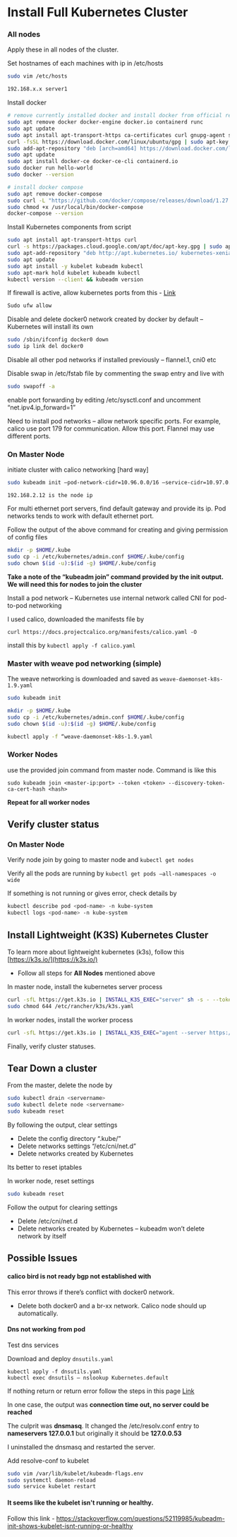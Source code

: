 # Install Full Kubernetes Cluster 

### All nodes
Apply these in all nodes of the cluster. 

Set hostnames of each machines with ip in /etc/hosts 
```bash
sudo vim /etc/hosts

192.168.x.x server1
```

Install docker
```bash
# remove currently installed docker and install docker from official repository
sudo apt remove docker docker-engine docker.io containerd runc
sudo apt update
sudo apt install apt-transport-https ca-certificates curl gnupg-agent software-properties-common
curl -fsSL https://download.docker.com/linux/ubuntu/gpg | sudo apt-key add -
sudo add-apt-repository "deb [arch=amd64] https://download.docker.com/linux/ubuntu $(lsb_release -cs) stable"
sudo apt update
sudo apt install docker-ce docker-ce-cli containerd.io
sudo docker run hello-world
sudo docker --version

# install docker compose
sudo apt remove docker-compose
sudo curl -L "https://github.com/docker/compose/releases/download/1.27.4/docker-compose-$(uname -s)-$(uname -m)" -o /usr/local/bin/docker-compose
sudo chmod +x /usr/local/bin/docker-compose
docker-compose --version
```

Install Kubernetes components from script	
```bash
sudo apt install apt-transport-https curl
curl -s https://packages.cloud.google.com/apt/doc/apt-key.gpg | sudo apt-key add
sudo apt-add-repository "deb http://apt.kubernetes.io/ kubernetes-xenial main"
sudo apt update
sudo apt install -y kubelet kubeadm kubectl
sudo apt-mark hold kubelet kubeadm kubectl
kubectl version --client && kubeadm version
```

If firewall is active, allow kubernetes ports from this - [Link](https://kubernetes.io/docs/reference/ports-and-protocols/)

```bash
Sudo ufw allow   
```

Disable and delete docker0 network created by docker by default – Kubernetes will install its own 
```bash
sudo /sbin/ifconfig docker0 down 
sudo ip link del docker0 
```

Disable all other pod networks if installed previously – flannel.1, cni0 etc 

Disable swap in /etc/fstab file by commenting the swap entry and live with 
```bash
sudo swapoff -a 
```

enable port forwarding by editing /etc/sysctl.conf and uncomment “net.ipv4.ip_forward=1” 

Need to install pod networks – allow network specific ports. For example, calico use port 179 for communication. Allow this port. Flannel may use different ports.

### On Master Node 

initiate cluster with calico networking [hard way] 

```bash
sudo kubeadm init –pod-network-cidr=10.96.0.0/16 –service-cidr=10.97.0.0/16 –apiserver-advertise-address=192.168.2.12 
```

`192.168.2.12 is the node ip` 

For multi ethernet port servers, find default gateway and provide its ip. Pod networks tends to work with default ethernet port.  

Follow the output of the above command for creating and giving permission of config files 

```bash
mkdir -p $HOME/.kube
sudo cp -i /etc/kubernetes/admin.conf $HOME/.kube/config
sudo chown $(id -u):$(id -g) $HOME/.kube/config
```

**Take a note of the “kubeadm join” command provided by the init output. We will need this for nodes to join the cluster**

Install a pod network – Kubernetes use internal network called CNI for pod-to-pod networking 

I used calico, downloaded the manifests file by 

`curl https://docs.projectcalico.org/manifests/calico.yaml -O`

install this by `kubectl apply -f calico.yaml`

### Master with weave pod networking (simple) 

The weave networking is downloaded and saved as `weave-daemonset-k8s-1.9.yaml`
```bash
sudo kubeadm init 

mkdir -p $HOME/.kube
sudo cp -i /etc/kubernetes/admin.conf $HOME/.kube/config
sudo chown $(id -u):$(id -g) $HOME/.kube/config

kubectl apply -f “weave-daemonset-k8s-1.9.yaml
```

### Worker Nodes 

use the provided join command from master node. Command is like this 

`sudo kubeadm join <master-ip:port> --token <token> --discovery-token-ca-cert-hash <hash>`

**Repeat for all worker nodes**

## Verify cluster status
### On Master Node 

Verify node join by going to master node and `kubectl get nodes`

Verify all the pods are running by `kubectl get pods –all-namespaces -o wide`

If something is not running or gives error, check details by 

```bash
kubectl describe pod <pod-name> -n kube-system 
kubectl logs <pod-name> -n kube-system 
```

## Install Lightweight (K3S) Kubernetes Cluster
To learn more about lightweight kubernetes (k3s), follow this [https://k3s.io/](https://k3s.io/)
- Follow all steps for **All Nodes** mentioned above

In master node, install the kubernetes server process
```bash
curl -sfL https://get.k3s.io | INSTALL_K3S_EXEC="server" sh -s - --token 12345
sudo chmod 644 /etc/rancher/k3s/k3s.yaml 
```

In worker nodes, install the worker process
```bash
curl -sfL https://get.k3s.io | INSTALL_K3S_EXEC="agent --server https://server1:6443 --token 12345" sh -s -
```

Finally, verify cluster statuses. 

## Tear Down a cluster 

From the master, delete the node by 
```bash
sudo kubectl drain <servername> 
sudo kubectl delete node <servername> 
sudo kubeadm reset
```
By following the output, clear settings

- Delete the config directory “.kube/”
- Delete networks settings “/etc/cni/net.d”
- Delete networks created by Kubernetes 

Its better to reset iptables  

In worker node, reset settings 

```bash
sudo kubeadm reset
```

Follow the output for clearing settings
- Delete /etc/cni/net.d
- Delete networks created by Kubernetes – kubeadm won’t delete network by itself

## Possible Issues

#### calico bird is not ready bgp not established with  

This error throws if there’s conflict with docker0 network. 
- Delete both docker0 and a br-xx network. Calico node should up automatically. 	 

#### Dns not working from pod 

Test dns services

Download and deploy `dnsutils.yaml`
``` 
kubectl apply -f dnsutils.yaml
kubectl exec dnsutils – nslookup Kubernetes.default
```

If nothing return or return error follow the steps in this page
[Link](https://kubernetes.io/docs/tasks/administer-cluster/dns-debugging-resolution/)

In one case, the output was **connection time out, no server could be reached**

The culprit was **dnsmasq**. It changed the /etc/resolv.conf entry to **nameservers 127.0.0.1** but originally it should be **127.0.0.53**

I uninstalled the dnsmasq and restarted the server.

Add resolve-conf to kubelet 
```bash
sudo vim /var/lib/kubelet/kubeadm-flags.env 
sudo systemctl daemon-reload 
sudo service kubelet restart 
```

#### It seems like the kubelet isn't running or healthy. 
Follow this link - 
https://stackoverflow.com/questions/52119985/kubeadm-init-shows-kubelet-isnt-running-or-healthy 

 